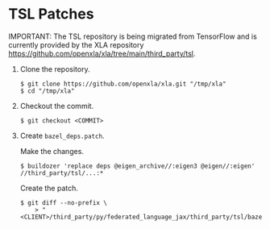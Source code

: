 # TSL Patches

IMPORTANT: The TSL repository is being migrated from TensorFlow and is currently
provided by the XLA repository
https://github.com/openxla/xla/tree/main/third_party/tsl.

1.  Clone the repository.

    ```shell
    $ git clone https://github.com/openxla/xla.git "/tmp/xla"
    $ cd "/tmp/xla"
    ```

1.  Checkout the commit.

    ```shell
    $ git checkout <COMMIT>
    ```

1.  Create `bazel_deps.patch`.

    Make the changes.

    ```shell
    $ buildozer 'replace deps @eigen_archive//:eigen3 @eigen//:eigen' //third_party/tsl/...:*
    ```

    Create the patch.

    ```shell
    $ git diff --no-prefix \
        > "<CLIENT>/third_party/py/federated_language_jax/third_party/tsl/bazel_deps.patch"
    ```
